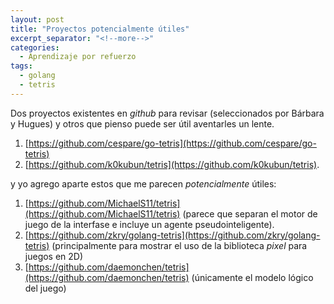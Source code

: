 ```yaml
---
layout: post
title: "Proyectos potencialmente útiles"
excerpt_separator: "<!--more-->"
categories:
  - Aprendizaje por refuerzo
tags:
  - golang
  - tetris
---
```


Dos proyectos existentes en *github* para revisar (seleccionados por Bárbara y Hugues) y otros que pienso puede ser útil aventarles un lente.

<!--more-->

1. [https://github.com/cespare/go-tetris](https://github.com/cespare/go-tetris)
2. [https://github.com/k0kubun/tetris](https://github.com/k0kubun/tetris).

y yo agrego aparte estos que me parecen *potencialmente* útiles:

1. [https://github.com/MichaelS11/tetris](https://github.com/MichaelS11/tetris)  (parece que separan el motor de juego de la interfase e incluye un agente pseudointeligente).
2. [https://github.com/zkry/golang-tetris](https://github.com/zkry/golang-tetris) (principalmente para mostrar el uso de la biblioteca *pixel* para juegos en 2D)
3. [https://github.com/daemonchen/tetris](https://github.com/daemonchen/tetris) (únicamente el modelo lógico del juego)
